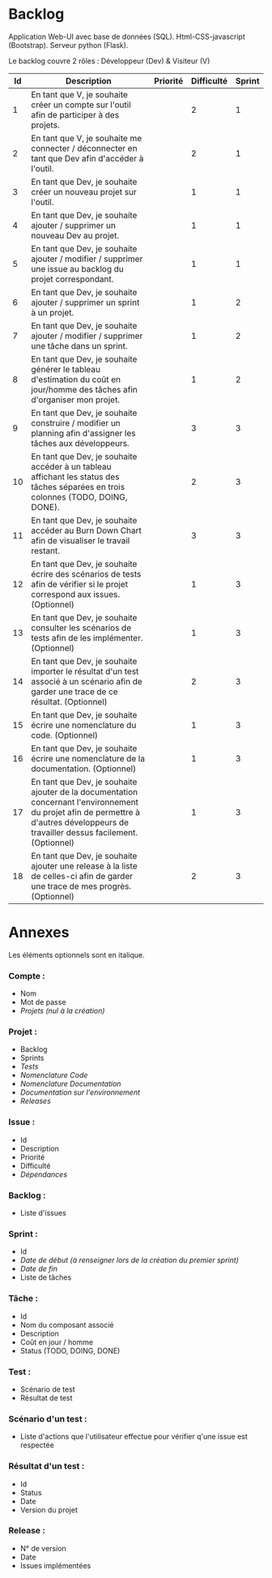 # Backlog

Application Web-UI avec base de données (SQL). Html-CSS-javascript (Bootstrap). Serveur python (Flask).

Le backlog couvre 2 rôles : Développeur (Dev) & Visiteur (V)

| Id | Description | Priorité | Difficulté | Sprint |
| --- | --- | --- | --- | --- |
| 1 | En tant que V, je souhaite créer un compte sur l'outil afin de participer à des projets. | | 2 | 1 |
| 2 | En tant que V, je souhaite me connecter / déconnecter en tant que Dev afin d'accéder à l'outil. | | 2 | 1 |
| 3 | En tant que Dev, je souhaite créer un nouveau projet sur l'outil. | | 1 | 1 |
| 4 | En tant que Dev, je souhaite ajouter / supprimer un nouveau Dev au projet. | | 1 | 1 |
| 5 | En tant que Dev, je souhaite ajouter / modifier / supprimer une issue au backlog du projet correspondant. | | 1 | 1 |
| 6 | En tant que Dev, je souhaite ajouter / supprimer un sprint à un projet. | | 1 | 2 |
| 7 | En tant que Dev, je souhaite ajouter / modifier / supprimer une tâche dans un sprint. | | 1 | 2 |
| 8 | En tant que Dev, je souhaite générer le tableau d'estimation du coût en jour/homme des tâches afin d'organiser mon projet. | | 1 | 2 |
| 9 | En tant que Dev, je souhaite construire / modifier un planning afin d'assigner les tâches aux développeurs. | | 3 | 3 |
| 10 | En tant que Dev, je souhaite accéder à un tableau affichant les status des tâches séparées en trois colonnes (TODO, DOING, DONE). | | 2 | 3 |
| 11 | En tant que Dev, je souhaite accéder au Burn Down Chart afin de visualiser le travail restant. | | 3 | 3 |
| 12 | En tant que Dev, je souhaite écrire des scénarios de tests afin de vérifier si le projet correspond aux issues. (Optionnel) | | 1 | 3 |
| 13 | En tant que Dev, je souhaite consulter les scénarios de tests afin de les implémenter. (Optionnel) | | 1 | 3 |
| 14 | En tant que Dev, je souhaite importer le résultat d'un test associé à un scénario afin de garder une trace de ce résultat. (Optionnel) | | 2 | 3 |
| 15 | En tant que Dev, je souhaite écrire une nomenclature du code. (Optionnel) | | 1 | 3 |
| 16 | En tant que Dev, je souhaite écrire une nomenclature de la documentation. (Optionnel) | | 1 | 3 |
| 17 | En tant que Dev, je souhaite ajouter de la documentation concernant l'environnement du projet afin de permettre à d'autres développeurs de travailler dessus facilement. (Optionnel) | | 1 | 3 |
| 18 | En tant que Dev, je souhaite ajouter une release à la liste de celles-ci afin de garder une trace de mes progrès. (Optionnel) | | 2 | 3 |

# Annexes
Les éléments optionnels sont en italique.

### Compte :
* Nom
* Mot de passe
* *Projets (nul à la création)*

### Projet :
* Backlog
* Sprints
* *Tests*
* *Nomenclature Code*
* *Nomenclature Documentation*
* *Documentation sur l'environnement*
* *Releases*

### Issue :
* Id
* Description
* Priorité
* Difficulté
* *Dépendances*

### Backlog :
* Liste d'issues

### Sprint :
* Id
* *Date de début (à renseigner lors de la création du premier sprint)*
* *Date de fin*
* Liste de tâches

### Tâche :
* Id
* Nom du composant associé
* Description
* Coût en jour / homme
* Status (TODO, DOING, DONE)

### Test :
* Scénario de test
* Résultat de test

### Scénario d'un test :
* Liste d'actions que l'utilisateur effectue pour vérifier q'une issue est respectée

### Résultat d'un test :
* Id
* Status
* Date
* Version du projet

### Release :
* N° de version
* Date
* Issues implémentées

